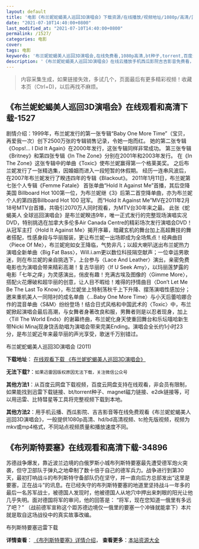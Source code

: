 ```yaml
---
layout: default
title: '电影《布兰妮蛇蝎美人巡回3D演唱会》下载资源/在线播放/视频地址/1080p/高清/蓝光'
date: "2021-07-10T14:40:00+0800"
last_modified_at: "2021-07-10T14:40:00+0800"
permalink: /1527/
categories: 电影
cover:
tags: 电影
keywords: '布兰妮蛇蝎美人巡回3D演唱会,在线免费看,1080p高清,bt种子,torrent,百度云盘,magnet,磁力链,迅雷下载资源'
description: '《布兰妮蛇蝎美人巡回3D演唱会》在线云播放手机西瓜影院吉吉影音免费看，1080p高清bd/hd未删减完整版和tc抢先枪版，mkv/mp4格式，附带bt/torrent种子、magnet/磁力链、百度云盘、网盘资源迅雷下载链接'
---
```


>内容采集生成，如果链接失效，多试几个，页面最后有更多精彩视频！收藏本页（Ctrl+D)，以后再找不麻烦。


## 《布兰妮蛇蝎美人巡回3D演唱会》在线观看和高清下载-1527

剧情介绍：1999年，布兰妮发行的第一张专辑“Baby One More Time”（宝贝，再爱我一次）创下2500万张的专辑销售记录，令她一炮而红。   她的第二张专辑《Oops!… I Did It Again》在2000年发行，这张专辑同样非常成功。   第三张专辑《Britney》和第四张专辑《In The Zone》分别在2001年和2003年发行。 在《In The Zone》这张专辑中的单曲《Toxic》使布兰妮赢得第一个格莱美奖。 之后布兰妮发行了一张精选集，因婚姻而进入一段短暂的休假期。 经历一连串风波后，在2007年布兰妮发行了睽违四年的专辑《Blackout》。   2011年1月11日，布兰妮第七张个人专辑《Femme Fatale》 首张单曲“Hold It Against Me”首播，其后空降美国 Billboard Hot 100第一位，为布兰妮继《3》后第二首空降单曲，亦为布兰妮个人的第四首Billboard Hot 100 冠军。 而“Hold It Against Me”MV在2011年2月18号MTV台首播，共吸引2070万人同时观看，为MTV台30年来之最。   此张《蛇蝎美人 全球巡回演唱会》是布兰妮睽违9年，唯一正式发行的完整现场演唱实况DVD，特别挑选在加拿大多伦多Air Canada Centre的精彩场次发行演唱会DVD！从冠军主打〈Hold It Against Me〉揭开序幕，暗藏玄机的舞台加上高超舞技的舞者搭配，性感身段与华丽服装，更让布兰妮一出场即成为全场焦点！经典曲目〈Piece Of Me〉，布兰妮宛如女王降临，气势非凡；以超大喇叭送出布兰妮热力演唱全新单曲〈Big Fat Bass〉，Will.i.am更以数位科技隔空献声；一位幸运男歌迷，则在布兰妮的亲自挑选下，上台参与〈Lace And Leather〉演出，亲密免费电影也为演唱会带来精彩高潮！复古华丽的〈If U Seek Amy〉，以玛丽莲梦露的电影「七年之痒」为灵感演出，俏皮有趣！充满古埃及图像的〈Gimme More〉，搭配火花爆破和超华丽的创意，让人目不暇给！难得的抒情曲目〈Don’t Let Me Be The Last To Know〉，布兰妮坐上特制荡秋千上下升降、摆荡演唱性感加分；邀来重机美人一同陪衬的成名单曲〈…Baby One More Time〉与小天后蕾哈娜合作的混音单曲〈S&M〉纷纷登场！结合日式风格和中国武术的〈Toxic〉中，布兰妮掀起演唱会最后高潮，与女舞者身著改良和服，男舞者则是以忍者现身，加上〈Till The World Ends〉的谢幕终曲，布兰妮化身天使重回舞台和乐坛嘻哈新生带Nicki Minaj现身饶舌助唱为演唱会带来完美Ending。演唱会全长约1小时23分，是布兰妮近年来最华丽的声光享受，歌迷千万别错过。


布兰妮蛇蝎美人巡回3D演唱会 (2011)

**下载地址**： [在线观看下载 《布兰妮蛇蝎美人巡回3D演唱会》](https://www.btbtdy.me/btdy/dy17148.html) 


**无法下载?**：`如果迅雷因版权原因无法下载，关注微信公众号 `

**其他方法1**：从百度云网盘下载视频，百度云网盘支持在线观看，非会员有限制，如果能找到迅雷下载链接、bt/torrent种子、magnet磁力链接、e2dk链接等，可以用迅雷、比特彗星等工具将完整视频下载到本地。

**其他方法2**：用手机云播、西瓜影院、吉吉影音等在线免费观看《布兰妮蛇蝎美人巡回3D演唱会》，一般提供1080p高清、hd/bd高清视频、tc抢先版视频，视频为mkv或mp4格式，不同站点视频质量和播放速度不同。


## 《布列斯特要塞》在线观看和高清下载-34896

苏德战争爆发，靠近波兰边境的白俄罗斯小城布列斯特要塞最先遭受德军炮火突袭，但守卫部队于弹丸之地牵制了数十倍于自己的德军兵力。战争进行到第30天，最初打响战斗的布列斯特守备部队仍在坚守，并一直向后方总部发出“这里是要塞，正在战斗”的讯息。在已经失守的布列斯特要塞的地道里坚持战斗一年多的最后一名苏军战士，被德国人发现时，他被德国人从地穴中押出来刺眼的阳光让他几乎失明。面对德国将军的审问，他的回答是： “将军，现在您知道一俄里有多远了吧？” （战前德军宣称这个距苏德边境仅一俄里的要塞一个冲锋就能拿下）本片就是取自这场战役中的真实故事改编。


布列斯特要塞迅雷下载

**详情查看**： [《布列斯特要塞》详情介绍](/movie/34896/)， **查看更多**：[本站资源大全](/movie/t/all/)

